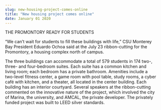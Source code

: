 ```yaml
---
slug: new-housing-project-comes-online
title: "New housing project comes online"
date: January 01 2020
---
```


 
<p>THE PROMONTORY READY FOR STUDENTS</p>
<p>
  “We can’t wait for students to fill these buildings with life,” CSU Monterey
  Bay President Eduardo Ochoa said at the July 23 ribbon&#45;cutting for the
  Promontory, a housing complex north of campus.
</p>
<p>
  The three buildings can accommodate a total of 579 students in 174 two&#45;,
  three&#45; and four&#45;bedroom suites. Each suite has a common kitchen and
  living room; each bedroom has a private bathroom. Amenities include a
  two&#45;level fitness center, a game room with pool table, study rooms, a
  cyber café with kitchen, and a theater, all located in the center building.
  Each building has an interior courtyard. Several speakers at the
  ribbon&#45;cutting commented on the innovative nature of the project, which
  involved the city of Marina, the university, and AMCAL, the private developer.
  The privately funded project was built to LEED silver standards.
</p>
 
